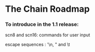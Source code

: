 # The Chain Roadmap

### To introduce in the 1.1 release:

scn8 and scn16: commands for user input

escape sequences : '\n, \" and \t




